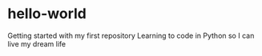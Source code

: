 # hello-world
Getting started with my first repository
Learning to code in Python so I can live my dream life
